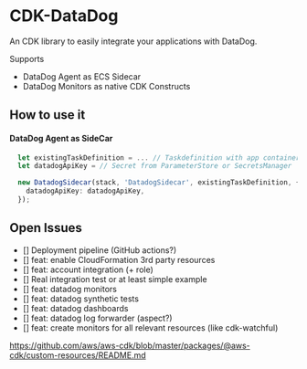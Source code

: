 # CDK-DataDog

An CDK library to easily integrate your applications with DataDog.

Supports
* DataDog Agent as ECS Sidecar
* DataDog Monitors as native CDK Constructs

## How to use it

#### DataDog Agent as SideCar

```typescript
  let existingTaskDefinition = ... // Taskdefinition with app container
  let datadogApiKey = // Secret from ParameterStore or SecretsManager

  new DatadogSidecar(stack, 'DatadogSidecar', existingTaskDefinition, { 
    datadogApiKey: datadogApiKey,
  });

```

## Open Issues
- [] Deployment pipeline (GitHub actions?)
- [] feat: enable CloudFormation 3rd party resources 
- [] feat: account integration (+ role)
- [] Real integration test or at least simple example
- [] feat: datadog monitors
- [] feat: datadog synthetic tests
- [] feat: datadog dashboards
- [] feat: datadog log forwarder (aspect?)
- [] feat: create monitors for all relevant resources (like cdk-watchful)

https://github.com/aws/aws-cdk/blob/master/packages/@aws-cdk/custom-resources/README.md
